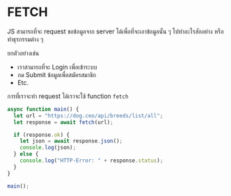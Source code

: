 # FETCH

JS สามารถที่จะ request ขอข้อมูลจาก server ได้เพื่อที่จะเอาข้อมูลนั้น ๆ ไปทำอะไรสักอย่าง หรือทำธุรกรรมต่าง ๆ

ยกตัวอย่างเช่น

- เราสามารถที่จะ Login เพื่อเข้าระบบ
- กด Submit ข้อมูลเพื่อสมัครสมาชิก
- Etc.

การที่เราจะทำ request ได้เราจะใช้ function `fetch`

```js
async function main() {
  let url = "https://dog.ceo/api/breeds/list/all";
  let response = await fetch(url);

  if (response.ok) {
    let json = await response.json();
    console.log(json);
  } else {
    console.log("HTTP-Error: " + response.status);
  }
}

main();
```
